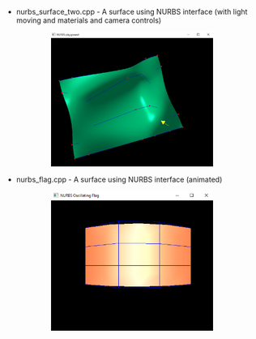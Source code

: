 
* nurbs_surface_two.cpp - A surface using NURBS interface (with light moving and materials and camera controls) 

<p align="center">
  <img src="nurbs2.png" width="320"/>
</p>

* nurbs_flag.cpp - A surface using NURBS interface (animated)

<p align="center">
  <img src="flagcpp.png" width="320"/>
</p>

